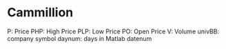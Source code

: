# Cammillion

P: Price
PHP: High Price
PLP: Low Price
PO: Open Price
V: Volume
univBB: company symbol
daynum: days in Matlab datenum
